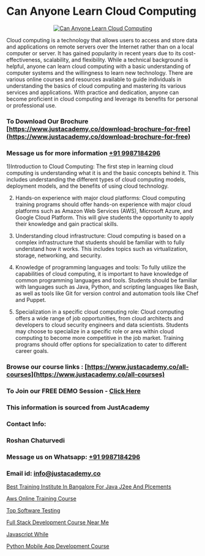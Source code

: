 # Can Anyone Learn Cloud Computing

<p align="center">
  <a href="https://justacademy.co/all-courses">
    <img src="https://ibb.co/7V3H11Z" alt="Can Anyone Learn Cloud Computing">
  </a>
</p>


Cloud computing is a technology that allows users to access and store data and applications on remote servers over the Internet rather than on a local computer or server. It has gained popularity in recent years due to its cost-effectiveness, scalability, and flexibility. While a technical background is helpful, anyone can learn cloud computing with a basic understanding of computer systems and the willingness to learn new technology. There are various online courses and resources available to guide individuals in understanding the basics of cloud computing and mastering its various services and applications. With practice and dedication, anyone can become proficient in cloud computing and leverage its benefits for personal or professional use.
### To Download Our Brochure [https://www.justacademy.co/download-brochure-for-free](https://www.justacademy.co/download-brochure-for-free)
### Message us for more information [+91 9987184296](https://api.whatsapp.com/send?phone=919987184296)
1)Introduction to Cloud Computing: The first step in learning cloud computing is understanding what it is and the basic concepts behind it. This includes understanding the different types of cloud computing models, deployment models, and the benefits of using cloud technology.

2) Hands-on experience with major cloud platforms: Cloud computing training programs should offer hands-on experience with major cloud platforms such as Amazon Web Services (AWS), Microsoft Azure, and Google Cloud Platform. This will give students the opportunity to apply their knowledge and gain practical skills.

3) Understanding cloud infrastructure: Cloud computing is based on a complex infrastructure that students should be familiar with to fully understand how it works. This includes topics such as virtualization, storage, networking, and security.

4) Knowledge of programming languages and tools: To fully utilize the capabilities of cloud computing, it is important to have knowledge of common programming languages and tools. Students should be familiar with languages such as Java, Python, and scripting languages like Bash, as well as tools like Git for version control and automation tools like Chef and Puppet.

5) Specialization in a specific cloud computing role: Cloud computing offers a wide range of job opportunities, from cloud architects and developers to cloud security engineers and data scientists. Students may choose to specialize in a specific role or area within cloud computing to become more competitive in the job market. Training programs should offer options for specialization to cater to different career goals.

### Browse our course links : [https://www.justacademy.co/all-courses](https://www.justacademy.co/all-courses) 
### To Join our FREE DEMO Session - [Click Here](https://www.justacademy.co/register-for-course-demo)


### This information is sourced from JustAcademy
### Contact Info:
### Roshan Chaturvedi
### Message us on Whatsapp: [+91 9987184296](https://api.whatsapp.com/send?phone=919987184296)
### Email id: [info@justacademy.co](mailto:info@justacademy.co)
                
[Best Training Institute In Bangalore For Java J2ee And Plcements](https://www.linkedin.com/pulse/best-training-institute-bangalore-java-j2ee-plcements-mfvde?trackingId=eCkF6B1hFwOvXnY%2F%2BDqzvg%3D%3D&lipi=urn%3Ali%3Apage%3Ad_flagship3_company_admin%3BEWeMkO%2BuSGSAlnCbMCSomw%3D%3D)

[Aws Online Training Course](https://www.linkedin.com/pulse/aws-online-training-course-justacademy-kolkata-0tore?trackingId=9d25P8JdMG8uFbm51sa6SA%3D%3D&lipi=urn%3Ali%3Apage%3Ad_flagship3_company_admin%3BQDIjHgscSv%2BfE53RTIlzCA%3D%3D)

[Top Software Testing](https://medium.com/@namusn/top-software-testing-b0a78a5efbce)

[Full Stack Development Course Near Me](https://medium.com/@mahi3106/full-stack-development-course-near-me-e823d3493255)

[Javascript While](https://justacademyin.github.io/Articles/Javascript-While)

[Python Mobile App Development Course](https://justacademyin.github.io/Articles/Python-Mobile-App-Development-Course)

